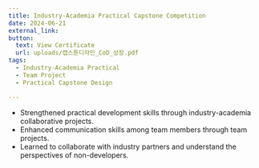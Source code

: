 ```yaml
---
title: Industry-Academia Practical Capstone Competition
date: 2024-06-21
external_link: 
button:
  text: View Certificate
  url: uploads/캡스톤디자인_CoD_상장.pdf
tags:
  - Industry-Academia Practical
  - Team Project
  - Practical Capstone Design

---
```

- Strengthened practical development skills through industry-academia collaborative projects.
- Enhanced communication skills among team members through team projects.
- Learned to collaborate with industry partners and understand the perspectives of non-developers.
<!--more-->
